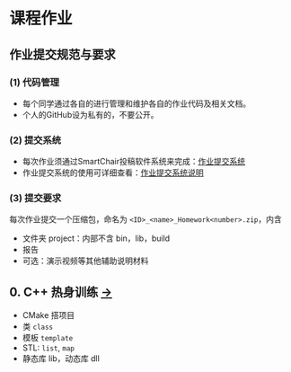 # 课程作业

## 作业提交规范与要求

### (1) 代码管理
- 每个同学通过各自的进行管理和维护各自的作业代码及相关文档。
- 个人的GitHub设为私有的，不要公开。

### (2) 提交系统
- 每次作业须通过SmartChair投稿软件系统来完成：[作业提交系统](http://www.smartchair.org/CG2020)
- 作业提交系统的使用可详细查看：[作业提交系统说明](https://pan.baidu.com/s/1Gd68C2DZXq4j9wevW_IG_Q)

### (3) 提交要求

每次作业提交一个压缩包，命名为 `<ID>_<name>_Homework<number>.zip`，内含

- 文件夹 project：内部不含 bin，lib，build
- 报告
- 可选：演示视频等其他辅助说明材料

## 0. C++ 热身训练 [->](0_CppPratices/) 

- CMake 搭项目
- 类 `class` 
- 模板 `template` 
- STL: `list`, `map` 
- 静态库 lib，动态库 dll

